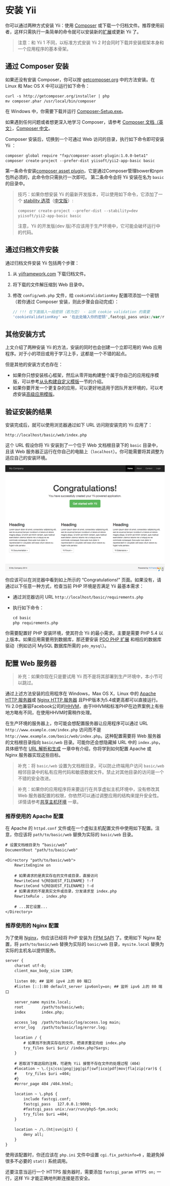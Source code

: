 安装 Yii
==============

你可以通过两种方式安装 Yii：使用 [Composer](http://getcomposer.org/) 或下载一个归档文件。推荐使用前者，这样只需执行一条简单的命令就可以安装新的[扩展](extend-creating-extensions.md)或更新 Yii 了。

> 注意：和 Yii 1 不同，以标准方式安装 Yii 2 时会同时下载并安装框架本身和一个应用程序的基本骨架。


通过 Composer 安装 <a name="installing-via-composer"></a>
-----------------------

如果还没有安装 Composer，你可以按 [getcomposer.org](https://getcomposer.org/download/) 中的方法安装。在 Linux 和 Mac OS X 中可以运行如下命令：

    curl -s http://getcomposer.org/installer | php
    mv composer.phar /usr/local/bin/composer

在 Windows 中，你需要下载并运行 [Composer-Setup.exe](https://getcomposer.org/Composer-Setup.exe)。

如果遇到任何问题或者想更深入地学习 Composer，请参考 [Composer 文档（英文）](https://getcomposer.org/doc/)，[Composer 中文](https://github.com/5-say/composer-doc-cn)。

Composer 安装后，切换到一个可通过 Web 访问的目录，执行如下命令即可安装 Yii ：

    composer global require "fxp/composer-asset-plugin:1.0.0-beta1"
    composer create-project --prefer-dist yiisoft/yii2-app-basic basic

第一条命令安装[composer asset plugin](https://github.com/francoispluchino/composer-asset-plugin/)，它是通过Composer管理bower和npm包所必须的，此命令你只需执行一次即可。
第二条命令会将 Yii 安装在名为 `basic` 的目录中。

> 技巧：如果你想安装 Yii 的最新开发版本，可以使用如下命令，它添加了一个 [stability 选项](https://getcomposer.org/doc/04-schema.md#minimum-stability)（[中文版](https://github.com/5-say/composer-doc-cn/blob/master/cn-introduction/04-schema.md#minimum-stability)）:
>
>     composer create-project --prefer-dist --stability=dev yiisoft/yii2-app-basic basic
>
> 注意，Yii 的开发版(dev 版)不应该用于生产环境中，它可能会破坏运行中的代码。


通过归档文件安装 <a name="installing-from-archive-file"></a>
-------------------------------

通过归档文件安装 Yii 包括两个步骤：

1. 从 [yiiframework.com](http://www.yiiframework.com/download/yii2-basic) 下载归档文件。
2. 将下载的文件解压缩到 Web 目录中。
3. 修改 `config/web.php` 文件，给 `cookieValidationKey` 配置项添加一个密钥（若你通过 Composer 安装，则此步骤会自动完成）：

   ```php
   // !!! 在下面插入一段密钥（若为空） - 以供 cookie validation 的需要
   'cookieValidationKey' => '在此处输入你的密钥',fastcgi_pass unix:/var/run/php5-fpm.sock;
   ```


其他安装方式 <a name="other-installation-options"></a>
--------------------------

上文介绍了两种安装 Yii 的方法，安装的同时也会创建一个立即可用的 Web 应用程序。对于小的项目或用于学习上手，这都是一个不错的起点。

但是其他的安装方式也存在：

* 如果你只想安装核心框架，然后从零开始构建整个属于你自己的应用程序模版，可以参考[从头构建自定义模版](tutorial-start-from-scratch.md)一节的介绍。
* 如果你要开发一个更复杂的应用，可以更好地适用于团队开发环境的，可以考虑安装[高级应用模版](tutorial-advanced-app.md)。


验证安装的结果 <a name="verifying-installation"></a>
--------------------------

安装完成后，就可以使用浏览器通过如下 URL 访问刚安装完的 Yii 应用了：

```
http://localhost/basic/web/index.php
```

这个 URL 假设你将 Yii 安装到了一个位于 Web 文档根目录下的 `basic` 目录中，且该 Web 服务器正运行在你自己的电脑上（`localhost`）。你可能需要将其调整为适应自己的安装环境。

![Yii 安装成功](images/start-app-installed.png)

你应该可以在浏览器中看到如上所示的 “Congratulations!” 页面。如果没有，请通过以下任意一种方式，检查当前 PHP 环境是否满足 Yii 最基本需求：

* 通过浏览器访问 URL `http://localhost/basic/requirements.php`
* 执行如下命令：

  ```
  cd basic
  php requirements.php
  ```

你需要配置好 PHP 安装环境，使其符合 Yii 的最小需求。主要是需要 PHP 5.4 以上版本。如果应用需要用到数据库，那还要安装 [PDO PHP 扩展](http://www.php.net/manual/zh/pdo.installation.php) 和相应的数据库驱动（例如访问 MySQL 数据库所需的 `pdo_mysql`）。


配置 Web 服务器 <a name="configuring-web-servers"></a>
-----------------------

>补充：如果你现在只是要试用 Yii 而不是将其部署到生产环境中，本小节可以跳过。

通过上述方法安装的应用程序在 Windows，Max OS X，Linux 中的 [Apache HTTP 服务器](http://httpd.apache.org/)或 [Nginx HTTP 服务器](http://nginx.org/) 且PHP版本为5.4或更高都可以直接运行。Yii 2.0也兼容Facebook公司的[HHVM](http://hhvm.com/)，由于HHVM和标准PHP在边界案例上有些地方略有不同，在使用HHVM时需稍作处理。

在生产环境的服务器上，你可能会想配置服务器让应用程序可以通过 URL `http://www.example.com/index.php` 访问而不是 `http://www.example.com/basic/web/index.php`。这种配置需要将 Web 服务器的文档根目录指向 `basic/web` 目录。可能你还会想隐藏掉 URL 中的 `index.php`，具体细节在 [URL 解析和生成](runtime-url-handling.md) 一章中有介绍，你将学到如何配置 Apache 或 Nginx 服务器实现这些目标。

>补充：将 `basic/web` 设置为文档根目录，可以防止终端用户访问 `basic/web` 相邻目录中的私有应用代码和敏感数据文件。禁止对其他目录的访问是一个不错的安全改进。

>补充：如果你的应用程序将来要运行在共享虚拟主机环境中，没有修改其 Web 服务器配置的权限，你依然可以通过调整应用的结构来提升安全性。详情请参考[共享主机环境](tutorial-shared-hosting.md) 一章。


### 推荐使用的 Apache 配置 <a name="recommended-apache-configuration"></a>

在 Apache 的 `httpd.conf` 文件或在一个虚拟主机配置文件中使用如下配置。注意，你应该将 `path/to/basic/web` 替换为实际的 `basic/web` 目录。

```
# 设置文档根目录为 “basic/web”
DocumentRoot "path/to/basic/web"

<Directory "path/to/basic/web">
    RewriteEngine on

    # 如果请求的是真实存在的文件或目录，直接访问
    RewriteCond %{REQUEST_FILENAME} !-f
    RewriteCond %{REQUEST_FILENAME} !-d
    # 如果请求的不是真实文件或目录，分发请求至 index.php
    RewriteRule . index.php

    # ...其它设置...
</Directory>
```


### 推荐使用的 Nginx 配置 <a name="recommended-nginx-configuration"></a>

为了使用 [Nginx](http://wiki.nginx.org/)，你应该已经将 PHP 安装为 [FPM SAPI](http://php.net/install.fpm) 了。使用如下 Nginx 配置，将 `path/to/basic/web` 替换为实际的 `basic/web` 目录，`mysite.local` 替换为实际的主机名以提供服务。

```
server {
    charset utf-8;
    client_max_body_size 128M;

    listen 80; ## 监听 ipv4 上的 80 端口
    #listen [::]:80 default_server ipv6only=on; ## 监听 ipv6 上的 80 端口

    server_name mysite.local;
    root        /path/to/basic/web;
    index       index.php;

    access_log  /path/to/basic/log/access.log main;
    error_log   /path/to/basic/log/error.log;

    location / {
        # 如果找不到真实存在的文件，把请求重定向给 index.php
        try_files $uri $uri/ /index.php?$args;
    }

    # 若取消下面这段的注释，可避免 Yii 接管不存在文件的处理过程（404）
    #location ~ \.(js|css|png|jpg|gif|swf|ico|pdf|mov|fla|zip|rar)$ {
    #    try_files $uri =404;
    #}
    #error_page 404 /404.html;

    location ~ \.php$ {
        include fastcgi.conf;
        fastcgi_pass   127.0.0.1:9000;
        #fastcgi_pass unix:/var/run/php5-fpm.sock;
        try_files $uri =404;
    }

    location ~ /\.(ht|svn|git) {
        deny all;
    }
}
```

使用该配置时，你还应该在 `php.ini` 文件中设置 `cgi.fix_pathinfo=0` ，能避免掉很多不必要的 `stat()` 系统调用。

还要注意当运行一个 HTTPS 服务器时，需要添加 `fastcgi_param HTTPS on;` 一行，这样 Yii 才能正确地判断连接是否安全。
